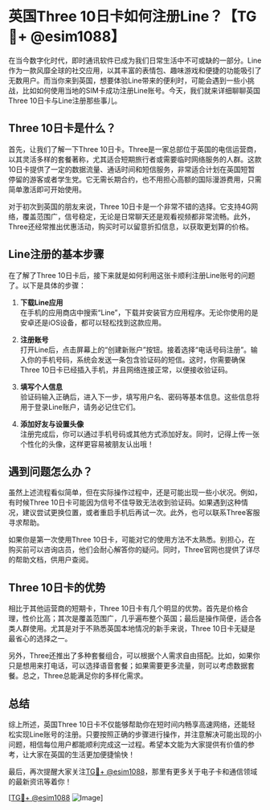 # 英国Three 10日卡如何注册Line？【TG💪+ @esim1088】

在当今数字化时代，即时通讯软件已成为我们日常生活中不可或缺的一部分。Line作为一款风靡全球的社交应用，以其丰富的表情包、趣味游戏和便捷的功能吸引了无数用户。而当你来到英国，想要体验Line带来的便利时，可能会遇到一些小挑战，比如如何使用当地的SIM卡成功注册Line账号。今天，我们就来详细聊聊英国Three 10日卡与Line注册那些事儿。

## Three 10日卡是什么？

首先，让我们了解一下Three 10日卡。Three是一家总部位于英国的电信运营商，以其灵活多样的套餐著称，尤其适合短期旅行者或需要临时网络服务的人群。这款10日卡提供了一定的数据流量、通话时间和短信服务，非常适合计划在英国短暂停留的游客或者学生党。它无需长期合约，也不用担心高额的国际漫游费用，只需简单激活即可开始使用。

对于初次到英国的朋友来说，Three 10日卡是一个非常不错的选择。它支持4G网络，覆盖范围广，信号稳定，无论是日常聊天还是观看视频都非常流畅。此外，Three还经常推出优惠活动，购买时可以留意折扣信息，以获取更划算的价格。

## Line注册的基本步骤

在了解了Three 10日卡后，接下来就是如何利用这张卡顺利注册Line账号的问题了。以下是具体的步骤：

1. **下载Line应用**  
   在手机的应用商店中搜索“Line”，下载并安装官方应用程序。无论你使用的是安卓还是iOS设备，都可以轻松找到这款应用。

2. **注册账号**  
   打开Line后，点击屏幕上的“创建新账户”按钮。接着选择“电话号码注册”。输入你的手机号码，系统会发送一条包含验证码的短信。这时，你需要确保Three 10日卡已经插入手机，并且网络连接正常，以便接收验证码。

3. **填写个人信息**  
   验证码输入正确后，进入下一步，填写用户名、密码等基本信息。这些信息将用于登录Line账户，请务必记住它们。

4. **添加好友与设置头像**  
   注册完成后，你可以通过手机号码或其他方式添加好友。同时，记得上传一张个性化的头像，这样更容易被朋友认出哦！

## 遇到问题怎么办？

虽然上述流程看似简单，但在实际操作过程中，还是可能出现一些小状况。例如，有时候Three 10日卡可能因为信号不佳导致无法收到验证码。如果遇到这种情况，建议尝试更换位置，或者重启手机后再试一次。此外，也可以联系Three客服寻求帮助。

如果你是第一次使用Three 10日卡，可能对它的使用方法不太熟悉。别担心，在购买前可以咨询店员，他们会耐心解答你的疑问。同时，Three官网也提供了详尽的帮助文档，供用户查阅。

## Three 10日卡的优势

相比于其他运营商的短期卡，Three 10日卡有几个明显的优势。首先是价格合理，性价比高；其次是覆盖范围广，几乎遍布整个英国；最后是操作简便，适合各类人群使用。尤其是对于不熟悉英国本地情况的新手来说，Three 10日卡无疑是最省心的选择之一。

另外，Three还推出了多种套餐组合，可以根据个人需求自由搭配。比如，如果你只是想用来打电话，可以选择语音套餐；如果需要更多流量，则可以考虑数据套餐。总之，Three总能满足你的多样化需求。

## 总结

综上所述，英国Three 10日卡不仅能够帮助你在短时间内畅享高速网络，还能轻松实现Line账号的注册。只要按照正确的步骤进行操作，并注意解决可能出现的小问题，相信每位用户都能顺利完成这一过程。希望本文能为大家提供有价值的参考，让大家在英国的生活更加便捷愉快！

最后，再次提醒大家关注[TG💪+ @esim1088](https://t.me/s/esim1088)，那里有更多关于电子卡和通信领域的最新资讯等着你！  

[[TG💪+ @esim1088](https://t.me/s/esim1088) ![Image](https://i.postimg.cc/4NQfJmqS/Snipaste-2025-05-13-00-14-12.png)]
